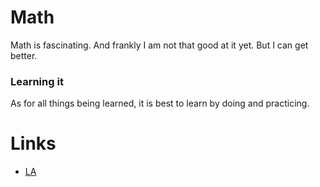 # Math

Math is fascinating. And frankly I am not that good at it yet. But I can get better.

### Learning it

As for all things being learned, it is best to learn by doing and practicing.

# Links

- [LA](https://learn-anything.xyz/mathematics)
